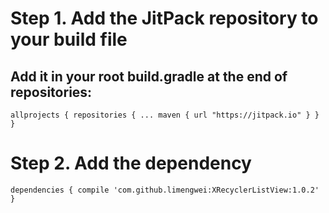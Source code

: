 # Step 1. Add the JitPack repository to your build file

## Add it in your root build.gradle at the end of repositories:

``
	allprojects {
		repositories {
			...
			maven { url "https://jitpack.io" }
		}
	}
	``
	
#	Step 2. Add the dependency

``
dependencies {
	        compile 'com.github.limengwei:XRecyclerListView:1.0.2'
	}
``
	


